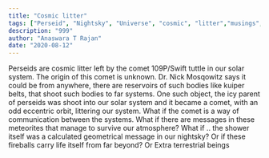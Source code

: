 ```yaml
---
title: "Cosmic litter"
tags: ["Perseid", "Nightsky", "Universe", "cosmic", "litter","musings","night"]
description: "999"
author: "Anaswara T Rajan"
date: "2020-08-12"
---
```


Perseids are cosmic litter left by the comet 109P/Swift tuttle in our solar system. The origin of this comet is unknown. Dr. Nick Mosqowitz says it could be from anywhere, there are reservoirs of such bodies like kuiper belts, that shoot such bodies to far systems. One such object, the icy parent of perseids was shoot into our solar system and it became a comet, with an odd eccentric orbit, littering our system. What if the comet is a way of communication between the systems. What if there are messages in these meteorites that manage to survive our atmosphere? What if .. the shower itself was a calculated geometrical message in our nightsky? Or if these fireballs carry life itself from far beyond? Or Extra terrestrial beings
